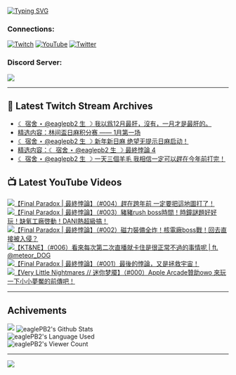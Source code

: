 <!--### Hello people, I'm EaglePB2 - The one who building something for fun 👋
Thank you for standby for this profile.   
The purpose of this profile is coming soon.   
You may come back later, as you wish if this readme.md is updated.   -->

<a href="https://git.io/typing-svg"><img src="https://readme-typing-svg.herokuapp.com?font=Fira+Code&duration=1000&pause=5000&vCenter=true&random=false&width=500&lines=%F0%9F%91%8B+Hello+Everyone%2C+I'm+EaglePB2.;%F0%9F%99%87+Thank+you+for+stopping+by+my+profile.+;%F0%9F%94%AD+%3D%3D%3D%3D+%F0%9F%94%AD;%F0%9F%91%8B+%E4%BD%A0%E5%A5%BD%EF%BC%8C%E6%AD%A1%E8%BF%8E%E4%BE%86%E5%88%B0%E6%88%91%E7%9A%84%E4%BB%A3%E7%A2%BC%E5%BA%AB%E3%80%82;%F0%9F%99%87+%E6%84%9F%E8%AC%9D%E5%89%8D%E4%BE%86%E5%8F%83%E8%A7%80%E5%B0%8F%E5%B1%8B+owo~" alt="Typing SVG" /></a>

### Connections:

[![Twitch](https://img.shields.io/badge/Twitch-9347FF?style=flat-square&logo=twitch&logoColor=white)](https://www.twitch.tv/eaglepb2)
[![YouTube](https://img.shields.io/badge/YouTube-%23FF0000.svg?style=flat-square&logo=YouTube&logoColor=white)](https://www.youtube.com/eaglepb2)
[![Twitter](https://img.shields.io/badge/Twitter-%231DA1F2.svg?style=flat-square&logo=Twitter&logoColor=white)](https://twitter.com/eaglepb2)

### Discord Server:

[![](https://invidget.switchblade.xyz/qKrub9b?theme=dark&language=ch)](https://discord.gg/qKrub9b)

---

## 👾 Latest Twitch Stream Archives
<!-- TWITCH:START -->
- [☾ 宿舍 ⋆ @eaglepb2 生 ☽ 我以爲12月最肝，沒有，一月才是最肝的。](https://www.twitch.tv/videos/2344009809)
- [精选内容：林间盃日麻积分赛 —— 1月第一场](https://www.twitch.tv/videos/2343831358)
- [☾ 宿舍 ⋆ @eaglepb2 生 ☽ 新年新日麻 绝望无提示日麻启动！](https://www.twitch.tv/videos/2341361957)
- [精选内容：☾ 宿舍 ⋆ @eaglepb2 生 ☽ 最終悖論 4](https://www.twitch.tv/videos/2340271166)
- [☾ 宿舍 ⋆ @eaglepb2 生 ☽ 一天三個羊毛 我相信一定可以趕在今年前打完！](https://www.twitch.tv/videos/2339727967)
<!-- TWITCH:END -->



## 📺 Latest YouTube Videos
<!-- YOUTUBE:START -->
<!-- YOUTUBE:END -->

<!-- BEGIN YOUTUBE-CARDS -->
<a href="https://www.youtube.com/watch?v=Pl1UE_JeAaI">
  <picture>
    <source media="(prefers-color-scheme: dark)" srcset="https://ytcards.demolab.com/?id=Pl1UE_JeAaI&title=%E3%80%90Final+Paradox+%7C+%E6%9C%80%E7%B5%82%E6%82%96%E8%AB%96%E3%80%91%EF%BC%88%23004%EF%BC%89%E8%B6%95%E5%9C%A8%E8%B7%A8%E5%B9%B4%E5%89%8D+%E4%B8%80%E5%AE%9A%E8%A6%81%E6%8A%8A%E9%80%99%E5%9C%B0%E5%9C%96%E6%89%93%E4%BA%86%EF%BC%81&lang=zh&timestamp=1735642050&background_color=%230d1117&title_color=%23ffffff&stats_color=%23dedede&max_title_lines=1&width=250&border_radius=5&duration=28430">
    <img src="https://ytcards.demolab.com/?id=Pl1UE_JeAaI&title=%E3%80%90Final+Paradox+%7C+%E6%9C%80%E7%B5%82%E6%82%96%E8%AB%96%E3%80%91%EF%BC%88%23004%EF%BC%89%E8%B6%95%E5%9C%A8%E8%B7%A8%E5%B9%B4%E5%89%8D+%E4%B8%80%E5%AE%9A%E8%A6%81%E6%8A%8A%E9%80%99%E5%9C%B0%E5%9C%96%E6%89%93%E4%BA%86%EF%BC%81&lang=zh&timestamp=1735642050&background_color=%23ffffff&title_color=%2324292f&stats_color=%2357606a&max_title_lines=1&width=250&border_radius=5&duration=28430" alt="【Final Paradox | 最終悖論】（#004）趕在跨年前 一定要把這地圖打了！" title="【Final Paradox | 最終悖論】（#004）趕在跨年前 一定要把這地圖打了！">
  </picture>
</a>
<a href="https://www.youtube.com/watch?v=4vbTQV5cSBk">
  <picture>
    <source media="(prefers-color-scheme: dark)" srcset="https://ytcards.demolab.com/?id=4vbTQV5cSBk&title=%E3%80%90Final+Paradox+%7C+%E6%9C%80%E7%B5%82%E6%82%96%E8%AB%96%E3%80%91%EF%BC%88%23003%EF%BC%89%E8%B1%AC%E8%B1%ACrush+boss%E6%99%82%E9%96%93%EF%BC%81%E6%99%82%E9%90%98%E8%AC%8E%E9%A1%8C%E5%A5%BD%E5%A5%BD%E7%8E%A9%EF%BC%81%E7%BC%BA%E6%B0%A7%E5%B7%A5%E5%BB%A0%E5%95%93%E5%8B%95%EF%BC%81DANI%E7%86%B1%E8%B6%85%E7%B4%9A%E6%90%9E%EF%BC%81&lang=zh&timestamp=1735564980&background_color=%230d1117&title_color=%23ffffff&stats_color=%23dedede&max_title_lines=1&width=250&border_radius=5&duration=25039">
    <img src="https://ytcards.demolab.com/?id=4vbTQV5cSBk&title=%E3%80%90Final+Paradox+%7C+%E6%9C%80%E7%B5%82%E6%82%96%E8%AB%96%E3%80%91%EF%BC%88%23003%EF%BC%89%E8%B1%AC%E8%B1%ACrush+boss%E6%99%82%E9%96%93%EF%BC%81%E6%99%82%E9%90%98%E8%AC%8E%E9%A1%8C%E5%A5%BD%E5%A5%BD%E7%8E%A9%EF%BC%81%E7%BC%BA%E6%B0%A7%E5%B7%A5%E5%BB%A0%E5%95%93%E5%8B%95%EF%BC%81DANI%E7%86%B1%E8%B6%85%E7%B4%9A%E6%90%9E%EF%BC%81&lang=zh&timestamp=1735564980&background_color=%23ffffff&title_color=%2324292f&stats_color=%2357606a&max_title_lines=1&width=250&border_radius=5&duration=25039" alt="【Final Paradox | 最終悖論】（#003）豬豬rush boss時間！時鐘謎題好好玩！缺氧工廠啓動！DANI熱超級搞！" title="【Final Paradox | 最終悖論】（#003）豬豬rush boss時間！時鐘謎題好好玩！缺氧工廠啓動！DANI熱超級搞！">
  </picture>
</a>
<a href="https://www.youtube.com/watch?v=XYccr6gzpEI">
  <picture>
    <source media="(prefers-color-scheme: dark)" srcset="https://ytcards.demolab.com/?id=XYccr6gzpEI&title=%E3%80%90Final+Paradox+%7C+%E6%9C%80%E7%B5%82%E6%82%96%E8%AB%96%E3%80%91%EF%BC%88%23002%EF%BC%89%E7%A3%81%E5%8A%9B%E8%A3%9D%E5%82%99%E5%85%A8%E7%82%B8%EF%BC%81%E6%A0%B8%E9%9B%BB%E5%BB%A0boss%E6%88%B0%EF%BC%81%E5%9B%9E%E5%8E%BB%E7%9B%B4%E6%8E%A5%E8%A2%AB%E5%85%A5%E4%BE%B5%EF%BC%9F&lang=zh&timestamp=1735464907&background_color=%230d1117&title_color=%23ffffff&stats_color=%23dedede&max_title_lines=1&width=250&border_radius=5&duration=16225">
    <img src="https://ytcards.demolab.com/?id=XYccr6gzpEI&title=%E3%80%90Final+Paradox+%7C+%E6%9C%80%E7%B5%82%E6%82%96%E8%AB%96%E3%80%91%EF%BC%88%23002%EF%BC%89%E7%A3%81%E5%8A%9B%E8%A3%9D%E5%82%99%E5%85%A8%E7%82%B8%EF%BC%81%E6%A0%B8%E9%9B%BB%E5%BB%A0boss%E6%88%B0%EF%BC%81%E5%9B%9E%E5%8E%BB%E7%9B%B4%E6%8E%A5%E8%A2%AB%E5%85%A5%E4%BE%B5%EF%BC%9F&lang=zh&timestamp=1735464907&background_color=%23ffffff&title_color=%2324292f&stats_color=%2357606a&max_title_lines=1&width=250&border_radius=5&duration=16225" alt="【Final Paradox | 最終悖論】（#002）磁力裝備全炸！核電廠boss戰！回去直接被入侵？" title="【Final Paradox | 最終悖論】（#002）磁力裝備全炸！核電廠boss戰！回去直接被入侵？">
  </picture>
</a>
<a href="https://www.youtube.com/watch?v=p91huXbEHcY">
  <picture>
    <source media="(prefers-color-scheme: dark)" srcset="https://ytcards.demolab.com/?id=p91huXbEHcY&title=%E3%80%90KT%26NE%E3%80%91%EF%BC%88%23006%EF%BC%89%E7%9C%8B%E4%BE%86%E6%AF%8F%E6%AC%A1%E7%AC%AC%E4%BA%8C%E6%AC%A1%E7%9B%B4%E6%92%AD%E5%B0%B1%E5%8D%A1%E4%BD%8F%E6%98%AF%E5%BE%88%E6%AD%A3%E5%B8%B8%E4%B8%8D%E9%81%8E%E7%9A%84%E4%BA%8B%E6%83%85%E5%91%A2+%7C+ft.+%E2%80%AA%40meteor_DOG&lang=zh&timestamp=1735438610&background_color=%230d1117&title_color=%23ffffff&stats_color=%23dedede&max_title_lines=1&width=250&border_radius=5&duration=5843">
    <img src="https://ytcards.demolab.com/?id=p91huXbEHcY&title=%E3%80%90KT%26NE%E3%80%91%EF%BC%88%23006%EF%BC%89%E7%9C%8B%E4%BE%86%E6%AF%8F%E6%AC%A1%E7%AC%AC%E4%BA%8C%E6%AC%A1%E7%9B%B4%E6%92%AD%E5%B0%B1%E5%8D%A1%E4%BD%8F%E6%98%AF%E5%BE%88%E6%AD%A3%E5%B8%B8%E4%B8%8D%E9%81%8E%E7%9A%84%E4%BA%8B%E6%83%85%E5%91%A2+%7C+ft.+%E2%80%AA%40meteor_DOG&lang=zh&timestamp=1735438610&background_color=%23ffffff&title_color=%2324292f&stats_color=%2357606a&max_title_lines=1&width=250&border_radius=5&duration=5843" alt="【KT&NE】（#006）看來每次第二次直播就卡住是很正常不過的事情呢 | ft. ‪@meteor_DOG" title="【KT&NE】（#006）看來每次第二次直播就卡住是很正常不過的事情呢 | ft. ‪@meteor_DOG">
  </picture>
</a>
<a href="https://www.youtube.com/watch?v=qy_6aElZUCU">
  <picture>
    <source media="(prefers-color-scheme: dark)" srcset="https://ytcards.demolab.com/?id=qy_6aElZUCU&title=%E3%80%90Final+Paradox+%7C+%E6%9C%80%E7%B5%82%E6%82%96%E8%AB%96%E3%80%91%EF%BC%88%23001%EF%BC%89%E6%9C%80%E5%BE%8C%E7%9A%84%E6%82%96%E8%AB%96%EF%BC%8C%E5%8F%88%E6%98%AF%E6%8B%AF%E6%95%91%E5%AE%87%E5%AE%99%EF%BC%81&lang=zh&timestamp=1735372903&background_color=%230d1117&title_color=%23ffffff&stats_color=%23dedede&max_title_lines=1&width=250&border_radius=5&duration=22582">
    <img src="https://ytcards.demolab.com/?id=qy_6aElZUCU&title=%E3%80%90Final+Paradox+%7C+%E6%9C%80%E7%B5%82%E6%82%96%E8%AB%96%E3%80%91%EF%BC%88%23001%EF%BC%89%E6%9C%80%E5%BE%8C%E7%9A%84%E6%82%96%E8%AB%96%EF%BC%8C%E5%8F%88%E6%98%AF%E6%8B%AF%E6%95%91%E5%AE%87%E5%AE%99%EF%BC%81&lang=zh&timestamp=1735372903&background_color=%23ffffff&title_color=%2324292f&stats_color=%2357606a&max_title_lines=1&width=250&border_radius=5&duration=22582" alt="【Final Paradox | 最終悖論】（#001）最後的悖論，又是拯救宇宙！" title="【Final Paradox | 最終悖論】（#001）最後的悖論，又是拯救宇宙！">
  </picture>
</a>
<a href="https://www.youtube.com/watch?v=7b37n9FIpT0">
  <picture>
    <source media="(prefers-color-scheme: dark)" srcset="https://ytcards.demolab.com/?id=7b37n9FIpT0&title=%E3%80%90Very+Little+Nightmares+%2F%2F+%E8%BF%B7%E4%BD%A0%E6%A2%A6%E9%AD%87%E3%80%91%EF%BC%88%23000%EF%BC%89Apple+Arcade%E8%B4%8A%E5%8A%A9owo+%E4%BE%86%E7%8E%A9%E4%B8%80%E4%B8%8B%E5%B0%8F%E5%B0%8F%E5%A4%A2%E9%AD%98%E7%9A%84%E5%89%8D%E5%82%B3%E5%90%A7%EF%BC%81&lang=zh&timestamp=1735186786&background_color=%230d1117&title_color=%23ffffff&stats_color=%23dedede&max_title_lines=1&width=250&border_radius=5&duration=8068">
    <img src="https://ytcards.demolab.com/?id=7b37n9FIpT0&title=%E3%80%90Very+Little+Nightmares+%2F%2F+%E8%BF%B7%E4%BD%A0%E6%A2%A6%E9%AD%87%E3%80%91%EF%BC%88%23000%EF%BC%89Apple+Arcade%E8%B4%8A%E5%8A%A9owo+%E4%BE%86%E7%8E%A9%E4%B8%80%E4%B8%8B%E5%B0%8F%E5%B0%8F%E5%A4%A2%E9%AD%98%E7%9A%84%E5%89%8D%E5%82%B3%E5%90%A7%EF%BC%81&lang=zh&timestamp=1735186786&background_color=%23ffffff&title_color=%2324292f&stats_color=%2357606a&max_title_lines=1&width=250&border_radius=5&duration=8068" alt="【Very Little Nightmares // 迷你梦魇】（#000）Apple Arcade贊助owo 來玩一下小小夢魘的前傳吧！" title="【Very Little Nightmares // 迷你梦魇】（#000）Apple Arcade贊助owo 來玩一下小小夢魘的前傳吧！">
  </picture>
</a>
<!-- END YOUTUBE-CARDS -->

---

## Achivements
[![](https://github-profile-trophy.vercel.app/?username=eaglepb2&theme=monokai&no-bg=true&&title=Repositories,Issues,Commit,MultiLanguage)](https://github.com/anuraghazra/github-readme-stats)
<img align="center" alt="eaglePB2's Github Stats" src="https://github-readme-stats.vercel.app/api?username=eaglePB2&show_icons=true&hide_border=true&theme=merko" />
<br>
<img align="center" alt="eaglePB2's Language Used" src="https://github-readme-stats.vercel.app/api/top-langs/?username=eaglePB2&show_icons=true&hide_border=true&theme=merko&layout=compact&langs_count=8" />
<br>
<img align="center" alt="eaglePB2's Viewer Count" src="https://visitcount.itsvg.in/api?id=eaglepb2&label=Profile%20Views&color=3&icon=5&pretty=true" />

<hr>

<!-- RANDOMQUOTE:START -->
![](https://quotes-github-readme.vercel.app/api?type=horizontal&theme=merko)
<!-- RANDOMQUOTE:END -->


<!--
       _____   _   _   _____       _____   _   _   ____   
      |_   _| | | | | |  ___|     |  ___| | \ | | |  _  \  
        | |   | |_| | | |___      | |___  |  \| | | | | | 
        | |   |  _  | |  ___|     |  ___| |     | | | | | 
        | |   | | | | | |___      | |___  | |\  | | |_| | 
        |_|   |_| |_| |_____|     |_____| |_| \_| |____ / 
      
-->
